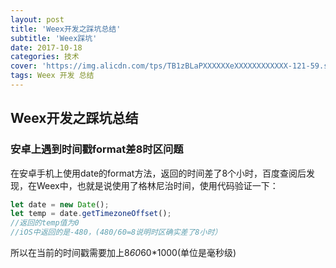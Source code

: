 ```yaml
---
layout: post
title: 'Weex开发之踩坑总结'
subtitle: 'Weex踩坑'
date: 2017-10-18
categories: 技术
cover: 'https://img.alicdn.com/tps/TB1zBLaPXXXXXXeXXXXXXXXXXXX-121-59.svg'
tags: Weex 开发 总结
---
```


## Weex开发之踩坑总结

### 安卓上遇到时间戳format差8时区问题

在安卓手机上使用date的format方法，返回的时间差了8个小时，百度查阅后发现，在Weex中，也就是说使用了格林尼治时间，使用代码验证一下：
```javascript
let date = new Date();
let temp = date.getTimezoneOffset();
//返回的temp值为0
//iOS中返回的是-480，(480/60=8说明时区确实差了8小时）
```
所以在当前的时间戳需要加上8*60*60*1000(单位是毫秒级)